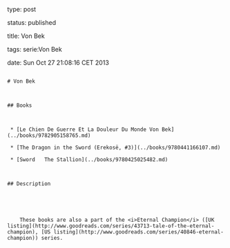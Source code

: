 type: post
status: published
title: Von Bek
tags: serie:Von Bek
date: Sun Oct 27 21:08:16 CET 2013
~~~~~~
# Von Bek

## Books

 * [Le Chien De Guerre Et La Douleur Du Monde Von Bek](../books/9782905158765.md)
 * [The Dragon in the Sword (Erekosë, #3)](../books/9780441166107.md)
 * [Sword   The Stallion](../books/9780425025482.md)

## Description


    These books are also a part of the <i>Eternal Champion</i> ([UK listing](http://www.goodreads.com/series/43713-tale-of-the-eternal-champion), [US listing](http://www.goodreads.com/series/40846-eternal-champion)) series.


